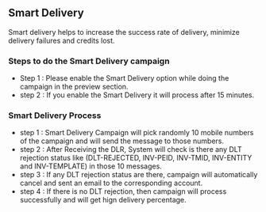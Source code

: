 ## Smart Delivery

Smart delivery helps to increase the success rate of delivery, minimize delivery failures and credits lost.

### Steps to do the Smart Delivery campaign

* Step 1 : Please enable the Smart Delivery option while doing the campaign in the preview section.
* step 2 : If you enable the Smart Delivery it will process after 15 minutes.

### Smart Delivery Process

* step 1 : Smart Delivery Campaign will pick randomly 10 mobile numbers of the campaign and will send the message to those numbers.
* step 2 : After Receiving the DLR, System will check is there any DLT rejection status like (DLT-REJECTED, INV-PEID, INV-TMID, INV-ENTITY and INV-TEMPLATE) in those 10 messages.    
* step 3 : If any DLT rejection status are there, campaign will automatically cancel and sent an email to the corresponding account.
* step 4 : If there is no DLT rejection, then campaign will process successfully and will get hign delivery percentage.